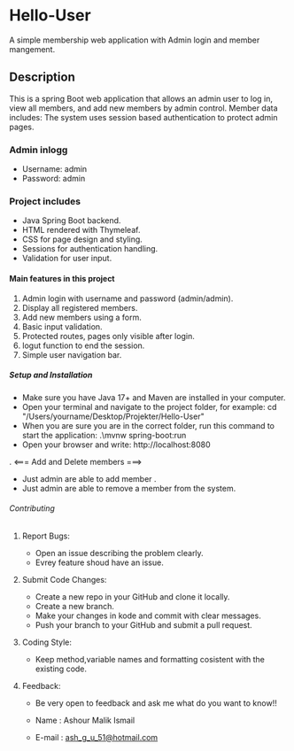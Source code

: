 # Hello-User
A simple membership web application with Admin login and member mangement.

## Description
This is a spring Boot web application that allows an admin user to log in, view all members, and add new members by admin control.
Member data includes: 
<First name>
<Last name>
<Birthday>
<Email>
The system uses session based authentication to protect admin pages.

### Admin inlogg
- Username: admin
- Password: admin
### Project includes
- Java Spring Boot backend.
- HTML rendered with Thymeleaf.
- CSS for page design and styling.
- Sessions for authentication handling.
- Validation for user input.

#### Main features in this project
1. Admin login with username and password (admin/admin).
2. Display all registered members.
3. Add new members using a form.
4. Basic input validation.
5. Protected routes, pages only visible after login.
6. logut function to end the session.
7. Simple user navigation bar.

##### Setup and Installation
* Make sure you have Java 17+ and Maven are installed in your computer.
* Open your terminal and navigate to the project folder, for example: cd "/Users/yourname/Desktop/Projekter/Hello-User"
* When you are sure you are in the correct folder, run this command to start the application:
 .\mvnw spring-boot:run
* Open your browser and write:
http://localhost:8080

. <=== Add and Delete members ===>
- Just admin are able to add member .
- Just admin are able to remove a member from the system.

###### Contributing

1. Report Bugs:
    - Open an issue describing the problem clearly.
    - Evrey feature shoud have an issue.

2. Submit Code Changes:
    - Create a new repo in your GitHub and clone it locally.
    - Create a new branch.
    - Make your changes in kode and commit with clear messages.
    - Push your branch to your GitHub and submit a pull request.

3. Coding Style:
    - Keep method,variable names and formatting cosistent with the existing code.

4. Feedback:
    - Be very open to feedback and ask me what do you want to know!!

    - Name : Ashour Malik Ismail
    - E-mail : ash_g_u_51@hotmail.com

